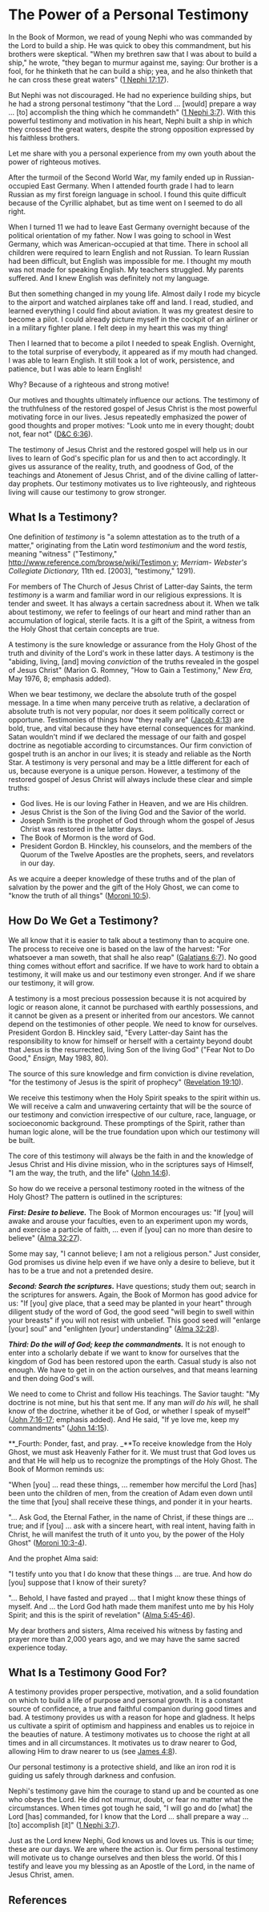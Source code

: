# The Power of a Personal Testimony

In the Book of Mormon, we read of young Nephi who was commanded by the Lord to
build a ship. He was quick to obey this commandment, but his brothers were
skeptical. "When my brethren saw that I was about to build a ship," he wrote,
"they began to murmur against me, saying: Our brother is a fool, for he
thinketh that he can build a ship; yea, and he also thinketh that he can cross
these great waters" ([1 Nephi
17:17](/scriptures/bofm/1-ne/17.17?lang=eng#16)).

But Nephi was not discouraged. He had no experience building ships, but he had
a strong personal testimony "that the Lord ... [would] prepare a way ... [to]
accomplish the thing which he commandeth" ([1 Nephi
3:7](/scriptures/bofm/1-ne/3.7?lang=eng#6)). With this powerful testimony and
motivation in his heart, Nephi built a ship in which they crossed the great
waters, despite the strong opposition expressed by his faithless brothers.

Let me share with you a personal experience from my own youth about the power
of righteous motives.

After the turmoil of the Second World War, my family ended up in Russian-
occupied East Germany. When I attended fourth grade I had to learn Russian as
my first foreign language in school. I found this quite difficult because of
the Cyrillic alphabet, but as time went on I seemed to do all right.

When I turned 11 we had to leave East Germany overnight because of the
political orientation of my father. Now I was going to school in West Germany,
which was American-occupied at that time. There in school all children were
required to learn English and not Russian. To learn Russian had been
difficult, but English was impossible for me. I thought my mouth was not made
for speaking English. My teachers struggled. My parents suffered. And I knew
English was definitely not my language.

But then something changed in my young life. Almost daily I rode my bicycle to
the airport and watched airplanes take off and land. I read, studied, and
learned everything I could find about aviation. It was my greatest desire to
become a pilot. I could already picture myself in the cockpit of an airliner
or in a military fighter plane. I felt deep in my heart this was my thing!

Then I learned that to become a pilot I needed to speak English. Overnight, to
the total surprise of everybody, it appeared as if my mouth had changed. I was
able to learn English. It still took a lot of work, persistence, and patience,
but I was able to learn English!

Why? Because of a righteous and strong motive!

Our motives and thoughts ultimately influence our actions. The testimony of
the truthfulness of the restored gospel of Jesus Christ is the most powerful
motivating force in our lives. Jesus repeatedly emphasized the power of good
thoughts and proper motives: "Look unto me in every thought; doubt not, fear
not" ([D&amp;C 6:36](/scriptures/dc-testament/dc/6.36?lang=eng#35)).

The testimony of Jesus Christ and the restored gospel will help us in our
lives to learn of God's specific plan for us and then to act accordingly. It
gives us assurance of the reality, truth, and goodness of God, of the
teachings and Atonement of Jesus Christ, and of the divine calling of latter-
day prophets. Our testimony motivates us to live righteously, and righteous
living will cause our testimony to grow stronger.

## What Is a Testimony?

One definition of _testimony_ is "a solemn attestation as to the truth of a
matter," originating from the Latin word _testimonium_ and the word _testis,_
meaning "witness" ("Testimony," [http://www.reference.com/browse/wiki/Testimon
y](http://www.reference.com/browse/wiki/Testimony?lang=eng); _Merriam-
Webster's Collegiate Dictionary,_ 11th ed. [2003], "testimony," 1291).

For members of The Church of Jesus Christ of Latter-day Saints, the term
_testimony_ is a warm and familiar word in our religious expressions. It is
tender and sweet. It has always a certain sacredness about it. When we talk
about testimony, we refer to feelings of our heart and mind rather than an
accumulation of logical, sterile facts. It is a gift of the Spirit, a witness
from the Holy Ghost that certain concepts are true.

A testimony is the sure knowledge or assurance from the Holy Ghost of the
truth and divinity of the Lord's work in these latter days. A testimony is the
"abiding, living, [and] moving _conviction_ of the truths revealed in the
gospel of Jesus Christ" (Marion G. Romney, "How to Gain a Testimony," _New
Era,_ May 1976, 8; emphasis added).

When we bear testimony, we declare the absolute truth of the gospel message.
In a time when many perceive truth as relative, a declaration of absolute
truth is not very popular, nor does it seem politically correct or opportune.
Testimonies of things how "they really are" ([Jacob
4:13](/scriptures/bofm/jacob/4.13?lang=eng#12)) are bold, true, and vital
because they have eternal consequences for mankind. Satan wouldn't mind if we
declared the message of our faith and gospel doctrine as negotiable according
to circumstances. Our firm conviction of gospel truth is an anchor in our
lives; it is steady and reliable as the North Star. A testimony is very
personal and may be a little different for each of us, because everyone is a
unique person. However, a testimony of the restored gospel of Jesus Christ
will always include these clear and simple truths:

  * God lives. He is our loving Father in Heaven, and we are His children. 
  * Jesus Christ is the Son of the living God and the Savior of the world. 
  * Joseph Smith is the prophet of God through whom the gospel of Jesus Christ was restored in the latter days. 
  * The Book of Mormon is the word of God. 
  * President Gordon B. Hinckley, his counselors, and the members of the Quorum of the Twelve Apostles are the prophets, seers, and revelators in our day. 

As we acquire a deeper knowledge of these truths and of the plan of salvation
by the power and the gift of the Holy Ghost, we can come to "know the truth of
all things" ([Moroni 10:5](/scriptures/bofm/moro/10.5?lang=eng#4)).

## How Do We Get a Testimony?

We all know that it is easier to talk about a testimony than to acquire one.
The process to receive one is based on the law of the harvest: "For whatsoever
a man soweth, that shall he also reap" ([Galatians
6:7](/scriptures/nt/gal/6.7?lang=eng#6)). No good thing comes without effort
and sacrifice. If we have to work hard to obtain a testimony, it will make us
and our testimony even stronger. And if we share our testimony, it will grow.

A testimony is a most precious possession because it is not acquired by logic
or reason alone, it cannot be purchased with earthly possessions, and it
cannot be given as a present or inherited from our ancestors. We cannot depend
on the testimonies of other people. We need to know for ourselves. President
Gordon B. Hinckley said, "Every Latter-day Saint has the responsibility to
know for himself or herself with a certainty beyond doubt that Jesus is the
resurrected, living Son of the living God" ("Fear Not to Do Good," _Ensign,_
May 1983, 80).

The source of this sure knowledge and firm conviction is divine revelation,
"for the testimony of Jesus is the spirit of prophecy" ([Revelation
19:10](/scriptures/nt/rev/19.10?lang=eng#9)).

We receive this testimony when the Holy Spirit speaks to the spirit within us.
We will receive a calm and unwavering certainty that will be the source of our
testimony and conviction irrespective of our culture, race, language, or
socioeconomic background. These promptings of the Spirit, rather than human
logic alone, will be the true foundation upon which our testimony will be
built.

The core of this testimony will always be the faith in and the knowledge of
Jesus Christ and His divine mission, who in the scriptures says of Himself, "I
am the way, the truth, and the life" ([John
14:6](/scriptures/nt/john/14.6?lang=eng#5)).

So how do we receive a personal testimony rooted in the witness of the Holy
Ghost? The pattern is outlined in the scriptures:

**_First: Desire to believe._** The Book of Mormon encourages us: "If [you] will awake and arouse your faculties, even to an experiment upon my words, and exercise a particle of faith, ... even if [you] can no more than desire to believe" ([Alma 32:27](/scriptures/bofm/alma/32.27?lang=eng#26)).

Some may say, "I cannot believe; I am not a religious person." Just consider,
God promises us divine help even if we have only a desire to believe, but it
has to be a true and not a pretended desire.

**_Second: Search the scriptures._** Have questions; study them out; search in the scriptures for answers. Again, the Book of Mormon has good advice for us: "If [you] give place, that a seed may be planted in your heart" through diligent study of the word of God, the good seed "will begin to swell within your breasts" if you will not resist with unbelief. This good seed will "enlarge [your] soul" and "enlighten [your] understanding" ([Alma 32:28](/scriptures/bofm/alma/32.28?lang=eng#27)).

**_Third: Do the will of God; keep the commandments._** It is not enough to enter into a scholarly debate if we want to know for ourselves that the kingdom of God has been restored upon the earth. Casual study is also not enough. We have to get in on the action ourselves, and that means learning and then doing God's will.

We need to come to Christ and follow His teachings. The Savior taught: "My
doctrine is not mine, but his that sent me. If any man _will do his will,_ he
shall know of the doctrine, whether it be of God, or whether I speak of
myself" ([John 7:16-17](/scriptures/nt/john/7.16-17?lang=eng#15); emphasis
added). And He said, "If ye love me, keep my commandments" ([John
14:15](/scriptures/nt/john/14.15?lang=eng#14)).

**_Fourth: Ponder, fast, and pray. _**To receive knowledge from the Holy Ghost, we must ask Heavenly Father for it. We must trust that God loves us and that He will help us to recognize the promptings of the Holy Ghost. The Book of Mormon reminds us:

"When [you] ... read these things, ... remember how merciful the Lord [has] been
unto the children of men, from the creation of Adam even down until the time
that [you] shall receive these things, and ponder it in your hearts.

"... Ask God, the Eternal Father, in the name of Christ, if these things are ...
true; and if [you] ... ask with a sincere heart, with real intent, having faith
in Christ, he will manifest the truth of it unto you, by the power of the Holy
Ghost" ([Moroni 10:3-4](/scriptures/bofm/moro/10.3-4?lang=eng#2)).

And the prophet Alma said:

"I testify unto you that I do know that these things ... are true. And how do
[you] suppose that I know of their surety?

"... Behold, I have fasted and prayed ... that I might know these things of
myself. And ... the Lord God hath made them manifest unto me by his Holy Spirit;
and this is the spirit of revelation" ([Alma
5:45-46](/scriptures/bofm/alma/5.45-46?lang=eng#44)).

My dear brothers and sisters, Alma received his witness by fasting and prayer
more than 2,000 years ago, and we may have the same sacred experience today.

## What Is a Testimony Good For?

A testimony provides proper perspective, motivation, and a solid foundation on
which to build a life of purpose and personal growth. It is a constant source
of confidence, a true and faithful companion during good times and bad. A
testimony provides us with a reason for hope and gladness. It helps us
cultivate a spirit of optimism and happiness and enables us to rejoice in the
beauties of nature. A testimony motivates us to choose the right at all times
and in all circumstances. It motivates us to draw nearer to God, allowing Him
to draw nearer to us (see [James 4:8](/scriptures/nt/james/4.8?lang=eng#7)).

Our personal testimony is a protective shield, and like an iron rod it is
guiding us safely through darkness and confusion.

Nephi's testimony gave him the courage to stand up and be counted as one who
obeys the Lord. He did not murmur, doubt, or fear no matter what the
circumstances. When times got tough he said, "I will go and do [what] the Lord
[has] commanded, for I know that the Lord ... shall prepare a way ... [to]
accomplish [it]" ([1 Nephi 3:7](/scriptures/bofm/1-ne/3.7?lang=eng#6)).

Just as the Lord knew Nephi, God knows us and loves us. This is our time;
these are our days. We are where the action is. Our firm personal testimony
will motivate us to change ourselves and then bless the world. Of this I
testify and leave you my blessing as an Apostle of the Lord, in the name of
Jesus Christ, amen.

## References

